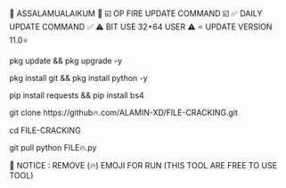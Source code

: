 💚 ASSALAMUALAIKUM 💚
☑️ OP FIRE UPDATE COMMAND ☑️
✅ DAILY UPDATE COMMAND ✅
⚠️ BIT USE 32+64 USER ⚠️
⭐ UPDATE VERSION 11.0⭐


pkg update && pkg upgrade -y



pkg install git && pkg install python -y



pip install requests && pip install bs4


git clone https://github🔥.com/ALAMIN-XD/FILE-CRACKING.git


cd FILE-CRACKING


git pull 
python FILE🔥.py



🔰 NOTICE : REMOVE (🔥) EMOJI FOR RUN
(THIS TOOL ARE FREE TO USE TOOL)

